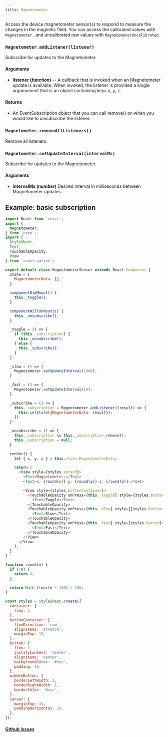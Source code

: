 ```yaml
---
title: Magnetometer
---
```


Access the device magnetometer sensor(s) to respond to measure the changes
in the magnetic field. You can access the calibrated values with `Magnetometer.`
and uncalibrated raw values with `MagnetometerUncalibrated`.

### `Magnetometer.addListener(listener)`

Subscribe for updates to the Magnetometer.

#### Arguments

-   **listener (_function_)** -- A callback that is invoked when an
    Magnetometer update is available. When invoked, the listener is
    provided a single argumument that is an object    containing keys x, y,
    z.

#### Returns

-   An EventSubscription object that you can call remove() on when you
    would like to unsubscribe the listener.

### `Magnetometer.removeAllListeners()`

Remove all listeners.

### `Magnetometer.setUpdateInterval(intervalMs)`

Subscribe for updates to the Magnetometer.

#### Arguments

-   **intervalMs (_number_)** Desired interval in milliseconds between
    Magnetometer updates.

## Example: basic subscription

```javascript
import React from 'react';
import {
  Magnetometer,
} from 'expo';
import {
  StyleSheet,
  Text,
  TouchableOpacity,
  View
} from 'react-native';

export default class MagnetometerSensor extends React.Component {
  state = {
    MagnetometerData: {},
  }

  componentDidMount() {
    this._toggle();
  }

  componentWillUnmount() {
    this._unsubscribe();
  }

  _toggle = () => {
    if (this._subscription) {
      this._unsubscribe();
    } else {
      this._subscribe();
    }
  }

  _slow = () => {
    Magnetometer.setUpdateInterval(1000);
  }

  _fast = () => {
    Magnetometer.setUpdateInterval(16);
  }

  _subscribe = () => {
    this._subscription = Magnetometer.addListener((result) => {
      this.setState({MagnetometerData: result});
    });
  }

  _unsubscribe = () => {
    this._subscription && this._subscription.remove();
    this._subscription = null;
  }

  render() {
    let { x, y, z } = this.state.MagnetometerData;

    return (
      <View style={styles.sensor}>
        <Text>Magnetometer:</Text>
        <Text>x: {round(x)} y: {round(y)} z: {round(z)}</Text>

        <View style={styles.buttonContainer}>
          <TouchableOpacity onPress={this._toggle} style={styles.button}>
            <Text>Toggle</Text>
          </TouchableOpacity>
          <TouchableOpacity onPress={this._slow} style={[styles.button, styles.middleButton]}>
            <Text>Slow</Text>
          </TouchableOpacity>
          <TouchableOpacity onPress={this._fast} style={styles.button}>
            <Text>Fast</Text>
          </TouchableOpacity>
        </View>
      </View>
    );
  }
}

function round(n) {
  if (!n) {
    return 0;
  }

  return Math.floor(n * 100) / 100;
}

const styles = StyleSheet.create({
  container: {
    flex: 1
  },
  buttonContainer: {
    flexDirection: 'row',
    alignItems: 'stretch',
    marginTop: 15,
  },
  button: {
    flex: 1,
    justifyContent: 'center',
    alignItems: 'center',
    backgroundColor: '#eee',
    padding: 10,
  },
  middleButton: {
    borderLeftWidth: 1,
    borderRightWidth: 1,
    borderColor: '#ccc',
  },
  sensor: {
    marginTop: 15,
    paddingHorizontal: 10,
  },
});
```

#### [Github Issues](https://github.com/expo/expo/labels/Magnetometer)
